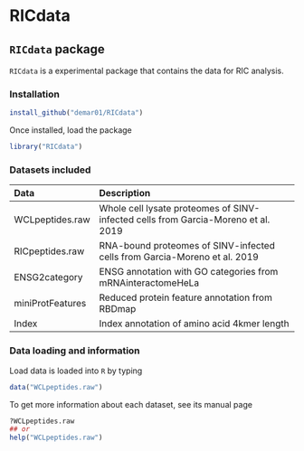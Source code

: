 # RICdata

##  `RICdata` package

`RICdata` is a experimental package that contains the data for RIC analysis.


### Installation

```r
install_github("demar01/RICdata")
```

Once installed, load the package 
```r
library("RICdata")
```

### Datasets included

|Data                    |Description                                                                                                          |
|:-----------------------|:--------------------------------------------------------------------------------------------------------------------|
|WCLpeptides.raw   |Whole cell lysate proteomes of SINV-infected cells from Garcia-Moreno et al. 2019                       |
|RICpeptides.raw                |RNA-bound proteomes of SINV-infected cells from Garcia-Moreno et al. 2019                             |
|ENSG2category               |ENSG annotation with GO categories from  mRNAinteractomeHeLa                          |
|miniProtFeatures           |Reduced protein feature annotation from RBDmap                             |
|Index           |Index annotation of amino acid 4kmer length                                     |


### Data loading and information

Load data is loaded into `R` by typing
```r
data("WCLpeptides.raw")
```
To get more information about each dataset, see its manual page

```r
?WCLpeptides.raw  
## or
help("WCLpeptides.raw")
```

